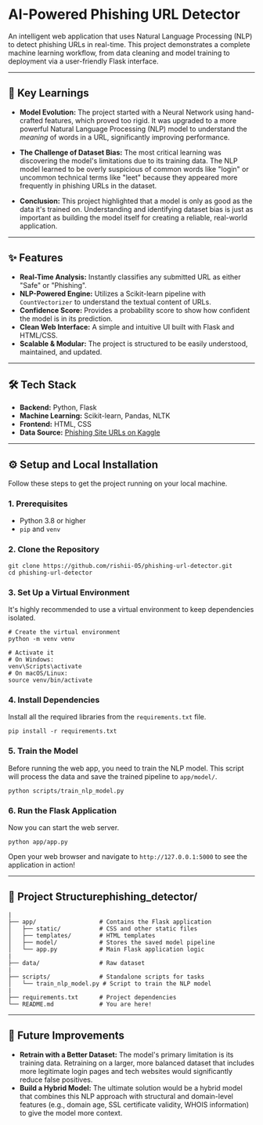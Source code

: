 # AI-Powered Phishing URL Detector 

An intelligent web application that uses Natural Language Processing (NLP) to detect phishing URLs in real-time. This project demonstrates a complete machine learning workflow, from data cleaning and model training to deployment via a user-friendly Flask interface.

---

## 🚀 Key Learnings

* **Model Evolution:** The project started with a Neural Network using hand-crafted features, which proved too rigid. It was upgraded to a more powerful Natural Language Processing (NLP) model to understand the *meaning* of words in a URL, significantly improving performance.

* **The Challenge of Dataset Bias:** The most critical learning was discovering the model's limitations due to its training data. The NLP model learned to be overly suspicious of common words like "login" or uncommon technical terms like "leet" because they appeared more frequently in phishing URLs in the dataset.

* **Conclusion:** This project highlighted that a model is only as good as the data it's trained on. Understanding and identifying dataset bias is just as important as building the model itself for creating a reliable, real-world application.

---

## ✨ Features

-   **Real-Time Analysis:** Instantly classifies any submitted URL as either "Safe" or "Phishing".
-   **NLP-Powered Engine:** Utilizes a Scikit-learn pipeline with `CountVectorizer` to understand the textual content of URLs.
-   **Confidence Score:** Provides a probability score to show how confident the model is in its prediction.
-   **Clean Web Interface:** A simple and intuitive UI built with Flask and HTML/CSS.
-   **Scalable & Modular:** The project is structured to be easily understood, maintained, and updated.

---

## 🛠️ Tech Stack

-   **Backend:** Python, Flask
-   **Machine Learning:** Scikit-learn, Pandas, NLTK
-   **Frontend:** HTML, CSS
-   **Data Source:** [Phishing Site URLs on Kaggle](https://www.kaggle.com/datasets/eshandeorukhkar/phishing-site-urls)

---

## ⚙️ Setup and Local Installation

Follow these steps to get the project running on your local machine.

### 1. Prerequisites

-   Python 3.8 or higher
-   `pip` and `venv`

### 2. Clone the Repository

```
git clone https://github.com/rishii-05/phishing-url-detector.git
cd phishing-url-detector
```

### 3. Set Up a Virtual Environment

It's highly recommended to use a virtual environment to keep dependencies isolated.

```
# Create the virtual environment
python -m venv venv

# Activate it
# On Windows:
venv\Scripts\activate
# On macOS/Linux:
source venv/bin/activate
```

### 4. Install Dependencies

Install all the required libraries from the `requirements.txt` file.

```
pip install -r requirements.txt
```

### 5. Train the Model

Before running the web app, you need to train the NLP model. This script will process the data and save the trained pipeline to `app/model/`.

```
python scripts/train_nlp_model.py
```

### 6. Run the Flask Application

Now you can start the web server.

```
python app/app.py
```

Open your web browser and navigate to `http://127.0.0.1:5000` to see the application in action!

---

## 📂 Project Structurephishing_detector/

```
|
├── app/                  # Contains the Flask application
│   ├── static/           # CSS and other static files
│   ├── templates/        # HTML templates
│   ├── model/            # Stores the saved model pipeline
│   └── app.py            # Main Flask application logic
|
├── data/                 # Raw dataset
|
├── scripts/              # Standalone scripts for tasks
│   └── train_nlp_model.py # Script to train the NLP model
|
├── requirements.txt      # Project dependencies
└── README.md             # You are here!
```

---

## 🔮 Future Improvements
- **Retrain with a Better Dataset:** The model's primary limitation is its training data. Retraining on a larger, more balanced dataset that includes more legitimate login pages and tech websites would significantly reduce false positives.
- **Build a Hybrid Model:** The ultimate solution would be a hybrid model that combines this NLP approach with structural and domain-level features (e.g., domain age, SSL certificate validity, WHOIS information) to give the model more context.
